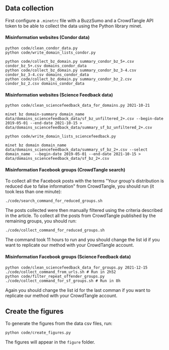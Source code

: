 ## Data collection

First configure a `.minetrc` file with a BuzzSumo and a CrowdTangle API token to be able to collect the data using the Python library minet.

#### Misinformation websites (Condor data)

```
python code/clean_condor_data.py
python code/write_domain_lists_condor.py

python code/collect_bz_domain.py summary_condor_bz_5+.csv condor_bz_5+.csv domains_condor_data
python code/collect_bz_domain.py summary_condor_bz_3-4.csv condor_bz_3-4.csv domains_condor_data
python code/collect_bz_domain.py summary_condor_bz_2.csv condor_bz_2.csv domains_condor_data
```

#### Misinformation websites (Science Feedback data)

```
python code/clean_sciencefeedback_data_for_domains.py 2021-10-21

minet bz domain-summary domain_name data/domains_sciencefeedback_data/sf_bz_unfiltered_2+.csv --begin-date 2019-05-01 --end-date 2021-10-15 > data/domains_sciencefeedback_data/summary_sf_bz_unfiltered_2+.csv

python code/write_domain_lists_sciencefeedback.py

minet bz domain domain_name data/domains_sciencefeedback_data/summary_sf_bz_2+.csv --select domain_name  --begin-date 2019-05-01 --end-date 2021-10-15 > data/domains_sciencefeedback_data/sf_bz_2+.csv
```

#### Misinformation Facebook groups (CrowdTangle search)

To collect all the Facebook posts with the terms "Your group's distribution is reduced due to false information" from CrowdTangle, you should run (it took less than one minute):
```
./code/search_command_for_reduced_groups.sh
```

The posts collected were then manually filtered using the criteria described in the article. To collect all the posts from CrowdTangle published by the remaining groups, you should run:
```
./code/collect_command_for_reduced_groups.sh
```
The command took 11 hours to run and you should change the list id if you want to replicate our method with your CrowdTangle account.

#### Misinformation Facebook groups (Science Feedback data)

```
python code/clean_sciencefeedback_data_for_groups.py 2021-12-15
./code/collect_command_from_urls.sh # Run in 2h52
python code/filter_repeat_offender_groups.py
./code/collect_command_for_sf_groups.sh # Run in 8h
```

Again you should change the list id for the last comman if you want to replicate our method with your CrowdTangle account.

## Create the figures

To generate the figures from the data csv files, run:
```
python code/create_figures.py
```
The figures will appear in the `figure` folder.